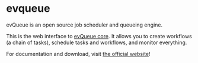 # evqueue

evQueue is an open source job scheduler and queueing engine.

This is the web interface to [evQueue core](https://github.com/coldsource/evqueue-core).
It allows you to create workflows (a chain of tasks), schedule tasks and workflows, and monitor everything.

For documentation and download, visit [the official website](http://www.evqueue.net/)!